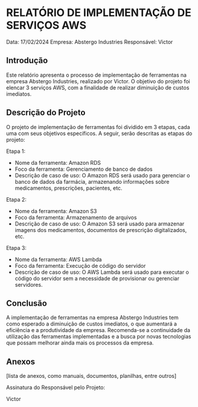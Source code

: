 # RELATÓRIO DE IMPLEMENTAÇÃO DE SERVIÇOS AWS

Data: 17/02/2024
Empresa: Abstergo Industries 
Responsável: Victor

## Introdução
Este relatório apresenta o processo de implementação de ferramentas na empresa Abstergo Industries, realizado por Victor. O objetivo do projeto foi elencar 3 serviços AWS, com a finalidade de realizar diminuição de custos imediatos.

## Descrição do Projeto
O projeto de implementação de ferramentas foi dividido em 3 etapas, cada uma com seus objetivos específicos. A seguir, serão descritas as etapas do projeto:

Etapa 1: 
- Nome da ferramenta: Amazon RDS
- Foco da ferramenta: Gerenciamento de banco de dados
- Descrição de caso de uso: O Amazon RDS será usado para gerenciar o banco de dados da farmácia, armazenando informações sobre medicamentos, prescrições, pacientes, etc.

Etapa 2: 
- Nome da ferramenta: Amazon S3
- Foco da ferramenta: Armazenamento de arquivos
- Descrição de caso de uso: O Amazon S3 será usado para armazenar imagens dos medicamentos, documentos de prescrição digitalizados, etc.

Etapa 3: 
- Nome da ferramenta: AWS Lambda
- Foco da ferramenta: Execução de código do servidor
- Descrição de caso de uso: O AWS Lambda será usado para executar o código do servidor sem a necessidade de provisionar ou gerenciar servidores.

## Conclusão
A implementação de ferramentas na empresa Abstergo Industries tem como esperado a diminuição de custos imediatos, o que aumentará a eficiência e a produtividade da empresa. Recomenda-se a continuidade da utilização das ferramentas implementadas e a busca por novas tecnologias que possam melhorar ainda mais os processos da empresa.

## Anexos

[lista de anexos, como manuais, documentos, planilhas, entre outros]

Assinatura do Responsável pelo Projeto:

Victor
